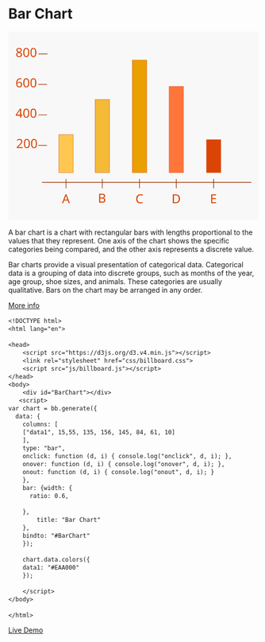 # Bar Chart

![image](assets/image.svg)

A bar chart is a chart with rectangular bars with lengths proportional to the values that they represent.  One axis of the chart shows the specific categories being compared, and the other axis represents a discrete value.

Bar charts provide a visual presentation of categorical data. Categorical data is a grouping of data into discrete groups, such as months of the year, age group, shoe sizes, and animals. These categories are usually qualitative. Bars on the chart may be arranged in any order.

[More info](http://datavizproject.com/data-type/bar-chart/)


    <!DOCTYPE html>
    <html lang="en">
    
    <head> 
        <script src="https://d3js.org/d3.v4.min.js"></script>
        <link rel="stylesheet" href="css/billboard.css">
        <script src="js/billboard.js"></script>    
    </head>
    <body>
        <div id="BarChart"></div>
       <script>
    var chart = bb.generate({
      data: {
        columns: [
    	["data1", 15,55, 135, 156, 145, 84, 61, 10]
        ],
        type: "bar",
        onclick: function (d, i) { console.log("onclick", d, i); },
        onover: function (d, i) { console.log("onover", d, i); },
        onout: function (d, i) { console.log("onout", d, i); }
        },       
        bar: {width: {
          ratio: 0.6,
         
        },
            title: "Bar Chart"
        },
        bindto: "#BarChart"
        });
    
        chart.data.colors({
        data1: "#EAA000"
        });
    
        </script>
    </body>
    
    </html>

[Live Demo](http://geoviz.ceoas.oregonstate.edu/neocarto/modules/graphics/bar/index.html)